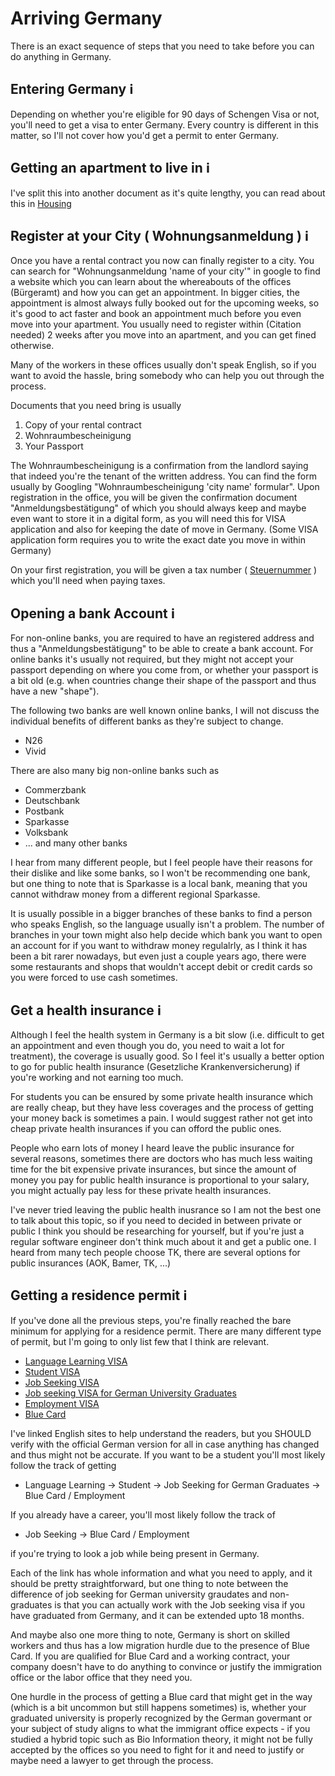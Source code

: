 # Arriving Germany

There is an exact sequence of steps that you need to take before you can do anything in Germany.

## Entering Germany ℹ️

Depending on whether you're eligible for 90 days of Schengen Visa or not, you'll need to get a visa to enter Germany. Every country is different in this matter, so I'll not cover how you'd get a permit to enter Germany.

## Getting an apartment to live in ℹ️

I've split this into another document as it's quite lengthy, you can read about this in [Housing](https://github.com/h-joo/life-in-germany/blob/main/Housing.md)

## Register at your City ( Wohnungsanmeldung ) ℹ️

Once you have a rental contract you now can finally register to a city. You can search for "Wohnungsanmeldung 'name of your city'" in google to find a website which you can learn about the whereabouts of the offices (Bürgeramt) and how you can get an appointment. In bigger cities, the appointment is almost always fully booked out for the upcoming weeks, so it's good to act faster and book an appointment much before you even move into your apartment. You usually need to register within (Citation needed) 2 weeks after you move into an apartment, and you can get fined otherwise.

Many of the workers in these offices usually don't speak English, so if you want to avoid the hassle, bring somebody who can help you out through the process.

Documents that you need bring is usually

1. Copy of your rental contract
1. Wohnraumbescheinigung
1. Your Passport

The Wohnraumbescheinigung is a confirmation from the landlord saying that indeed you're the tenant of the written address. You can find the form usually by Googling "Wohnraumbescheinigung 'city name' formular". Upon registration in the office, you will be given the confirmation document "Anmeldungsbestätigung" of which you should always keep and maybe even want to store it in a digital form, as you will need this for VISA application and also for keeping the date of move in Germany. (Some VISA application form requires you to write the exact date you move in within Germany)

On your first registration, you will be given a tax number ( [Steuernummer](https://de.wikipedia.org/wiki/Steuernummer) ) which you'll need when paying taxes. 

## Opening a bank Account ℹ️

For non-online banks, you are required to have an registered address and thus a "Anmeldungsbestätigung" to be able to create a bank account. For online banks it's usually not required, but they might not accept your passport depending on where you come from, or whether your passport is a bit old (e.g. when countries change their shape of the passport and thus have a new "shape").

The following two banks are well known online banks, I will not discuss the individual benefits of different banks as they're subject to change.

- N26
- Vivid

There are also many big non-online banks such as 

- Commerzbank
- Deutschbank
- Postbank
- Sparkasse
- Volksbank
- ... and many other banks

I hear from many different people, but I feel people have their reasons for their dislike and like some banks, so I won't be recommending one bank, but one thing to note that is Sparkasse is a local bank, meaning that you cannot withdraw money from a different regional Sparkasse. 

It is usually possible in a bigger branches of these banks to find a person who speaks English, so the language usually isn't a problem. The number of branches in your town might also help decide which bank you want to open an account for if you want to withdraw money regulalrly, as I think it has been a bit rarer nowadays, but even just a couple years ago, there were some restaurants and shops that wouldn't accept debit or credit cards so you were forced to use cash sometimes.

## Get a health insurance ℹ️

Although I feel the health system in Germany is a bit slow (i.e. difficult to get an appointment and even though you do, you need to wait a lot for treatment), the coverage is usually good. So I feel it's usually a better option to go for public health insurance (Gesetzliche Krankenversicherung) if you're working and not earning too much. 

For students you can be ensured by some private health insurance which are really cheap, but they have less coverages and the process of getting your money back is sometimes a pain. I would suggest rather not get into cheap private health insurances if you can offord the public ones. 
 
People who earn lots of money I heard leave the public insurance for several reasons, sometimes there are doctors who has much less waiting time for the bit expensive private insurances, but since the amount of money you pay for public health insurance is proportional to your salary, you might actually pay less for these private health insurances.

I've never tried leaving the public health inusrance so I am not the best one to talk about this topic, so if you need to decided in between private or public I think you should be researching for yourself, but if you're just a regular software engineer don't think much about it and get a public one. I heard from many tech people choose TK, there are several options for public insurances (AOK, Bamer, TK, ...)

## Getting a residence permit ℹ️

If you've done all the previous steps, you're finally reached the bare minimum for applying for a residence permit. There are many different type of permit, but I'm going to only list few that I think are relevant.

- [Language Learning VISA](https://www.germany-visa.org/student-visa/language-course/)
- [Student VISA](https://www.germany-visa.org/student-visa/)
- [Job Seeking VISA](https://www.germany-visa.org/job-seeker-visa/)
- [Job seeking VISA for German University Graduates](https://stadt.muenchen.de/service/info/hauptabteilung-ii-buergerangelegenheiten-auslaenderangelegenheiten/10260824/)
- [Employment VISA](https://www.germany-visa.org/work-employment-visa/)
- [Blue Card](https://www.make-it-in-germany.com/de/visum-aufenthalt/arten/blaue-karte-eu)

I've linked English sites to help understand the readers, but you SHOULD verify with the official German version for all in case anything has changed and thus might not be accurate. If you want to be a student you'll most likely follow the track of getting 

- Language Learning -> Student -> Job Seeking for German Graduates -> Blue Card / Employment 

If you already have a career, you'll most likely follow the track of 

- Job Seeking -> Blue Card / Employment 

if you're trying to look a job while being present in Germany. 

Each of the link has whole information and what you need to apply, and it should be pretty straightforward, but one thing to note between the difference of job seeking for German university graudates and non-graduates is that you can actually work with the Job seeking visa if you have graduated from Germany, and it can be extended upto 18 months. 

And maybe also one more thing to note, Germany is short on skilled workers and thus has a low migration hurdle due to the presence of Blue Card. If you are qualified for Blue Card and a working contract, your company doesn't have to do anything to convince or justify the immigration office or the labor office that they need you. 

One hurdle in the process of getting a Blue card that might get in the way (which is a bit uncommon but still happens sometimes) is, whether your graduated university is properly recognized by the German govermant or your subject of study aligns to what the immigrant office expects - if you studied a hybrid topic such as Bio Information theory, it might not be fully accepted by the offices so you need to fight for it and need to justify or maybe need a lawyer to get through the process.
